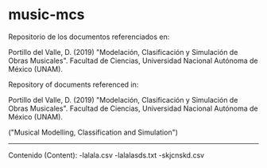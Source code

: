 # music-mcs

Repositorio de los documentos referenciados en:

Portillo del Valle, D. (2019) "Modelación, Clasificación y Simulación de Obras Musicales". Facultad de Ciencias, Universidad Nacional Autónoma de México (UNAM).


Repository of documents referenced in:

Portillo del Valle, D. (2019) "Modelación, Clasificación y Simulación de Obras Musicales". Facultad de Ciencias, Universidad Nacional Autónoma de México (UNAM).

("Musical Modelling, Classification and Simulation")
 
------------------------------------------

Contenido (Content):
-lalala.csv
-lalalasds.txt
-skjcnskd.csv
